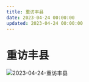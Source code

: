 ```yaml
---
title: 重访丰县
date: 2023-04-24 00:00:00
updated: 2023-04-24 00:00:00
---
```


# 重访丰县
![2023-04-24-重访丰县](assets/2023-04-24-重访丰县.jpeg)

